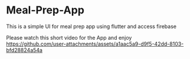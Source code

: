 # Meal-Prep-App
This is a simple UI for meal prep app using flutter and access firebase 

Please watch this short video for the App and enjoy 
https://github.com/user-attachments/assets/a1aac5a9-d9f5-42dd-8103-bfd28824a54a

